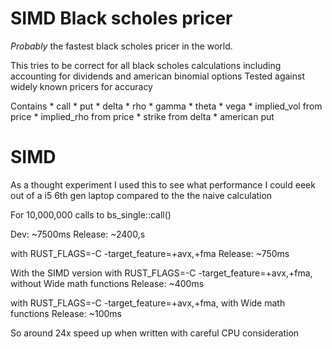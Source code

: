 # SIMD Black scholes pricer
*Probably* the fastest black scholes pricer in the world.

This tries to be correct for all black scholes calculations including accounting for dividends and american binomial options
Tested against widely known pricers for accuracy

Contains 
    * call
    * put
    * delta
    * rho
    * gamma
    * theta
    * vega
    * implied_vol from price
    * implied_rho from price
    * strike from delta
    * american put

# SIMD

As a thought experiment I used this to see what performance I could eeek out of a i5 6th gen laptop compared to the the naive calculation

For 10,000,000 calls to bs_single::call()

Dev: ~7500ms
Release: ~2400,s

with RUST_FLAGS=-C -target_feature=+avx,+fma
Release: ~750ms

With the SIMD version
with RUST_FLAGS=-C -target_feature=+avx,+fma, without Wide math functions
Release: ~400ms

with RUST_FLAGS=-C -target_feature=+avx,+fma, with Wide math functions
Release: ~100ms

So around 24x speed up when written with careful CPU consideration